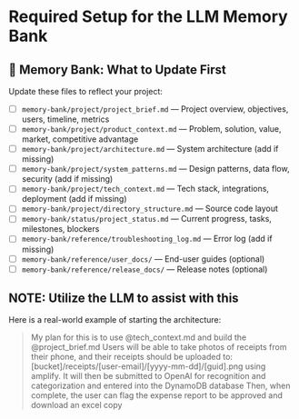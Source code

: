 # Required Setup for the LLM Memory Bank

## 🧠 Memory Bank: What to Update First

Update these files to reflect your project:

- [ ] `memory-bank/project/project_brief.md` — Project overview, objectives, users, timeline, metrics
- [ ] `memory-bank/project/product_context.md` — Problem, solution, value, market, competitive advantage
- [ ] `memory-bank/project/architecture.md` — System architecture (add if missing)
- [ ] `memory-bank/project/system_patterns.md` — Design patterns, data flow, security (add if missing)
- [ ] `memory-bank/project/tech_context.md` — Tech stack, integrations, deployment (add if missing)
- [ ] `memory-bank/project/directory_structure.md` — Source code layout
- [ ] `memory-bank/status/project_status.md` — Current progress, tasks, milestones, blockers
- [ ] `memory-bank/reference/troubleshooting_log.md` — Error log (add if missing)
- [ ] `memory-bank/reference/user_docs/` — End-user guides (optional)
- [ ] `memory-bank/reference/release_docs/` — Release notes (optional)

## NOTE: Utilize the LLM to assist with this

Here is a real-world example of starting the architecture:

> My plan for this is to use @tech_context.md and build the @project_brief.md
> Users will be able to take photos of receipts from their phone, and their receipts should be uploaded to:
> [bucket]/receipts/[user-email]/[yyyy-mm-dd]/[guid].png
> using amplify.  It will then be submitted to OpenAI for recognition and categorization and entered into the DynamoDB database
> Then, when complete, the user can flag the expense report to be approved and download an excel copy
